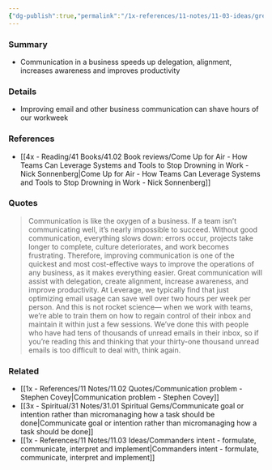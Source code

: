 ```yaml
---
{"dg-publish":true,"permalink":"/1x-references/11-notes/11-03-ideas/great-communication-is-an-easy-way-to-improve-business-efficiency/","title":"Great communication is an easy way to improve business efficiency","created":"2025-01-13T11:34:52.207+03:00","updated":"2025-05-04T21:12:00.633+03:00"}
---
```



### Summary
- Communication in a business speeds up delegation, alignment, increases awareness and improves productivity

### Details
- Improving email and other business communication can shave hours of our workweek

### References
- [[4x - Reading/41 Books/41.02 Book reviews/Come Up for Air - How Teams Can Leverage Systems and Tools to Stop Drowning in Work - Nick Sonnenberg\|Come Up for Air - How Teams Can Leverage Systems and Tools to Stop Drowning in Work - Nick Sonnenberg]]

### Quotes
> Communication is like the oxygen of a business. If a team isn’t communicating well, it’s nearly impossible to succeed. Without good communication, everything slows down: errors occur, projects take longer to complete, culture deteriorates, and work becomes frustrating. Therefore, improving communication is one of the quickest and most cost-effective ways to improve the operations of any business, as it makes everything easier. Great communication will assist with delegation, create alignment, increase awareness, and improve productivity. At Leverage, we typically find that just optimizing email usage can save well over two hours per week per person. And this is not rocket science— when we work with teams, we’re able to train them on how to regain control of their inbox and maintain it within just a few sessions. We’ve done this with people who have had tens of thousands of unread emails in their inbox, so if you’re reading this and thinking that your thirty-one thousand unread emails is too difficult to deal with, think again.


### Related
- [[1x - References/11 Notes/11.02 Quotes/Communication problem - Stephen Covey\|Communication problem - Stephen Covey]]
- [[3x - Spiritual/31 Notes/31.01 Spiritual Gems/Communicate goal or intention rather than micromanaging how a task should be done\|Communicate goal or intention rather than micromanaging how a task should be done]]
- [[1x - References/11 Notes/11.03 Ideas/Commanders intent - formulate, communicate, interpret and implement\|Commanders intent - formulate, communicate, interpret and implement]]